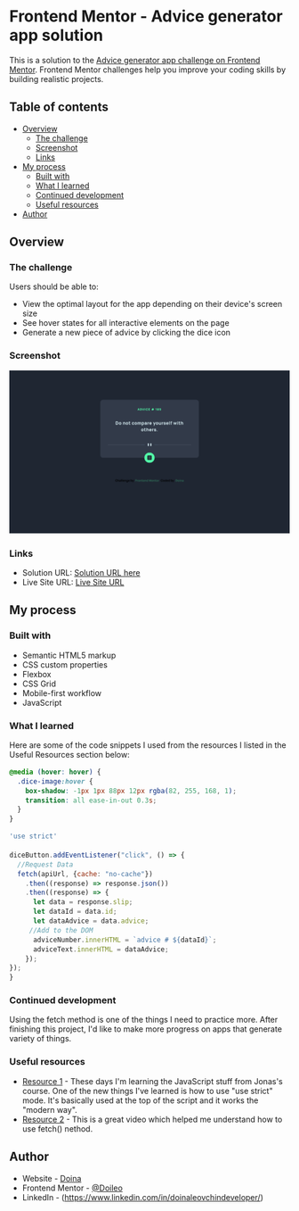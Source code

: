 # Frontend Mentor - Advice generator app solution

This is a solution to the [Advice generator app challenge on Frontend Mentor](https://www.frontendmentor.io/challenges/advice-generator-app-QdUG-13db). Frontend Mentor challenges help you improve your coding skills by building realistic projects.

## Table of contents

- [Overview](#overview)
  - [The challenge](#the-challenge)
  - [Screenshot](#screenshot)
  - [Links](#links)
- [My process](#my-process)
  - [Built with](#built-with)
  - [What I learned](#what-i-learned)
  - [Continued development](#continued-development)
  - [Useful resources](#useful-resources)
- [Author](#author)

## Overview

### The challenge

Users should be able to:

- View the optimal layout for the app depending on their device's screen size
- See hover states for all interactive elements on the page
- Generate a new piece of advice by clicking the dice icon

### Screenshot

![](./images/app-screenshot.png)

### Links

- Solution URL: [Solution URL here](https://www.frontendmentor.io/solutions/advice-generator-app-PwuHpA1QoP)
- Live Site URL: [Live Site URL](https://doileo.github.io/advice-generator-app/)

## My process

### Built with

- Semantic HTML5 markup
- CSS custom properties
- Flexbox
- CSS Grid
- Mobile-first workflow
- JavaScript

### What I learned

Here are some of the code snippets I used from the resources I listed in the Useful Resources section below:

```css
@media (hover: hover) {
  .dice-image:hover {
    box-shadow: -1px 1px 88px 12px rgba(82, 255, 168, 1);
    transition: all ease-in-out 0.3s;
  }
}
```
```js
'use strict'

diceButton.addEventListener("click", () => {
  //Request Data
  fetch(apiUrl, {cache: "no-cache"})
    .then((response) => response.json())
    .then((response) => {
      let data = response.slip;
      let dataId = data.id;
      let dataAdvice = data.advice;
     //Add to the DOM
      adviceNumber.innerHTML = `advice # ${dataId}`;
      adviceText.innerHTML = dataAdvice;
    });
});
}
```

### Continued development

Using the fetch method is one of the things I need to practice more. After finishing this project, I'd like to make more progress on apps that generate variety of things.

### Useful resources

- [Resource 1](https://www.udemy.com/course/the-complete-javascript-course/) - These days I'm learning the JavaScript stuff from Jonas's course. One of the new things I've learned is how to use "use strict" mode. It's basically used at the top of the script and it works the "modern way".
- [Resource 2](https://www.youtube.com/watch?v=2AfzKmgqWUE) - This is a great video which helped me understand how to use fetch() nethod.


## Author

- Website - [Doina](https://doileo.github.io/portfolio/)
- Frontend Mentor - [@Doileo](https://www.frontendmentor.io/profile/Doileo)
- LinkedIn - (https://www.linkedin.com/in/doinaleovchindeveloper/)

